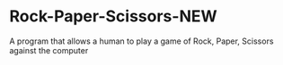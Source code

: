 # Rock-Paper-Scissors-NEW
A program that allows a human to play a game of Rock, Paper, Scissors against the computer
